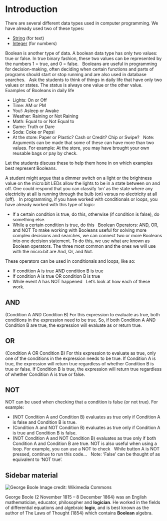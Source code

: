 # Introduction

There are several different data types used in computer programming. We have already used two of these types: 
* [String](/types/string) (for text)  
* [Integer](/types/number) (for numbers)

Boolean is another type of data. A boolean data type has only two values: true or false.
In true binary fashion, these two values can be represented by the numbers 1 = true, and 0 = false.
 
Booleans are useful in programming for decision-making, often deciding when certain functions and parts of programs should start or stop running and are also used in database searches.
 
Ask the students to think of things in daily life that have only two values or states. The status is always one value or the other value.
 
Examples of Booleans in daily life 
* Lights: On or Off
* Time: AM or PM
* You!: Asleep or Awake
* Weather: Raining or Not Raining
* Math: Equal to or Not Equal to
* Game: Truth or Dare
* Soda: Coke or Pepsi
* At the store: Paper or Plastic? Cash or Credit? Chip or Swipe?
 
Note:
Arguments can be made that some of these can have more than two values.
For example: At the store, you may have brought your own reusable bags or pay by check. 

Let the students discuss these to help them hone in on which examples best represent Booleans.

A student might argue that a dimmer switch on a light or the brightness value on the micro:bit LEDs allow the lights to be in a state between on and off.  One could respond that you can classify ‘on’ as the state where any electricity at all is running through the bulb (on) versus no electricity at all (off).
 
In programming, if you have worked with conditionals or loops, you have already worked with this type of logic: 
* If a certain condition is true, do this, otherwise (if condition is false), do something else.
* While a certain condition is true, do this
 
Boolean Operators: AND, OR, and NOT
To make working with Booleans useful for solving more complex decisions and searches, we can connect two or more Booleans into one decision statement. To do this, we use what are known as Boolean operators. The three most common and the ones we will use with the micro:bit are And, Or, and Not.

These operators can be used in conditionals and loops, like so:
* If condition A is true AND condition B is true
* If condition A is true OR condition B is true
* While event A has NOT happened
 
Let’s look at how each of these work.

## AND
(Condition A AND Condition B)
For this expression to evaluate as true, both conditions in the expression need to be true.
So, if both Condition A AND Condition B are true, the expression will evaluate as or return true.
 
## OR
(Condition A OR Condition B)
For this expression to evaluate as true, only one of the conditions in the expression needs to be true.
If Condition A is true, the expression will return true regardless of whether Condition B is true or false.
If Condition B is true, the expression will return true regardless of whether Condition A is true or false.
 
## NOT
NOT can be used when checking that a condition is false (or not true).
For example:
* (NOT Condition A and Condition B) evaluates as true only if Condition A is false and Condition B is true.
* (Condition A and NOT Condition B) evaluates as true only if Condition A is true and Condition B is false.
* (NOT Condition A and NOT Condition B) evaluates as true only if both Condition A and Condition B are true.
NOT is also useful when using a loop. For example, you can use a NOT to check  
While button A is NOT pressed, continue to run this code…
 
Note: ‘False’ can be thought of as equivalent to ‘NOT true’.

## Sidebar material
![George Boole](/static/courses/csintro/booleans/george-boole.jpg)
Image credit: Wikimedia Commons

George Boole (2 November 1815 – 8 December 1864) was an English mathematician, educator, philosopher and **logician**. He worked in the fields of differential equations and algebraic **logic**, and is best known as the author of The Laws of Thought (1854) which contains **Boolean** algebra.


